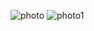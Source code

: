 ![photo](https://github.com/satishgupta2/Popup-Message/assets/126942680/6fd63d75-ea99-4661-afcd-2d91fc0ae5e4)
![photo1](https://github.com/satishgupta2/Popup-Message/assets/126942680/0de599aa-526a-4450-8646-6c640ec92156)
